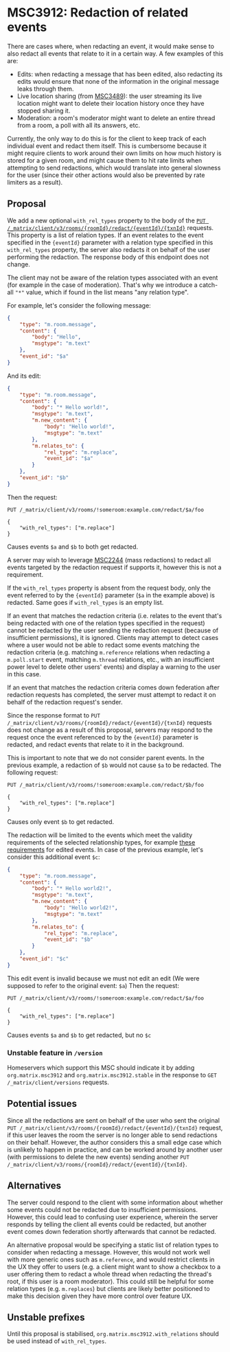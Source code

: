 # MSC3912: Redaction of related events

There are cases where, when redacting an event, it would make sense to also
redact all events that relate to it in a certain way. A few examples of this
are:

* Edits: when redacting a message that has been edited, also redacting its edits
  would ensure that none of the information in the original message leaks
  through them.
* Live location sharing (from
  [MSC3489](https://github.com/matrix-org/matrix-spec-proposals/pull/3489)): the
  user streaming its live location might want to delete their location history
  once they have stopped sharing it.
* Moderation: a room's moderator might want to delete an entire thread from a
  room, a poll with all its answers, etc.

Currently, the only way to do this is for the client to keep track of each
individual event and redact them itself. This is cumbersome because it might
require clients to work around their own limits on how much history is stored
for a given room, and might cause them to hit rate limits when attempting to
send redactions, which would translate into general slowness for the user (since
their other actions would also be prevented by rate limiters as a result).

## Proposal

We add a new optional `with_rel_types` property to the body of the [`PUT
/_matrix/client/v3/rooms/{roomId}/redact/{eventId}/{txnId}`](https://spec.matrix.org/latest/client-server-api/#put_matrixclientv3roomsroomidredacteventidtxnid)
requests. This property is a list of relation types. If an event relates to the
event specified in the `{eventId}` parameter with a relation type specified in
this `with_rel_types` property, the server also redacts it on behalf of the user
performing the redaction. The response body of this endpoint does not change.

The client may not be aware of the relation types associated with an event (for
example in the case of moderation). That's why we introduce a catch-all `"*"` value,
which if found in the list means "any relation type".

For example, let's consider the following message:

```json
{
    "type": "m.room.message",
    "content": {
        "body": "Hello",
        "msgtype": "m.text"
    },
    "event_id": "$a"
}
```

And its edit:

```json
{
    "type": "m.room.message",
    "content": {
        "body": "* Hello world!",
        "msgtype": "m.text",
        "m.new_content": {
            "body": "Hello world!",
            "msgtype": "m.text"
        },
        "m.relates_to": {
            "rel_type": "m.replace",
            "event_id": "$a"
        }
    },
    "event_id": "$b"
}
```

Then the request:

```
PUT /_matrix/client/v3/rooms/!someroom:example.com/redact/$a/foo

{
    "with_rel_types": ["m.replace"]
}
```

Causes events `$a` and `$b` to both get redacted.

A server may wish to leverage
[MSC2244](https://github.com/matrix-org/matrix-doc/pull/2244) (mass redactions)
to redact all events targeted by the redaction request if supports it, however
this is not a requirement.

If the `with_rel_types` property is absent from the request body, only the event referred to by the `{eventId}` parameter (`$a` in the example above) is redacted. Same goes if `with_rel_types` is an empty list.

If an event that matches the redaction criteria (i.e. relates to the event
that's being redacted with one of the relation types specified in the request)
cannot be redacted by the user sending the redaction request (because of
insufficient permissions), it is ignored. Clients may attempt to detect cases
where a user would not be able to redact some events matching the redaction
criteria (e.g. matching `m.reference` relations when redacting a `m.poll.start`
event, matching `m.thread` relations, etc., with an insufficient power level to
delete other users' events) and display a warning to the user in this case.

If an event that matches the redaction criteria comes down federation after
redaction requests has completed, the server must attempt to redact it on behalf
of the redaction request's sender.

Since the response format to `PUT
/_matrix/client/v3/rooms/{roomId}/redact/{eventId}/{txnId}` requests does not change as a
result of this proposal, servers may respond to the request once the event
referenced to by the `{eventId}` parameter is redacted, and redact events that
relate to it in the background.

This is important to note that we do not consider parent events. In the previous example,
a redaction of `$b` would not cause `$a` to be redacted. The following request:

```
PUT /_matrix/client/v3/rooms/!someroom:example.com/redact/$b/foo

{
    "with_rel_types": ["m.replace"]
}
```

Causes only event `$b` to get redacted.

The redaction will be limited to the events which meet the validity requirements of the
selected relationship types, for example [these requirements](https://spec.matrix.org/v1.6/client-server-api/#validity-of-replacement-events) for edited events.
In case of the previous example, let's consider this additional event `$c`: 

```json
{
    "type": "m.room.message",
    "content": {
        "body": "* Hello world2!",
        "msgtype": "m.text",
        "m.new_content": {
            "body": "Hello world2!",
            "msgtype": "m.text"
        },
        "m.relates_to": {
            "rel_type": "m.replace",
            "event_id": "$b"
        }
    },
    "event_id": "$c"
}
```

This edit event is invalid because we must not edit an edit (We were supposed to refer to the
original event: `$a`)
Then the request:

```
PUT /_matrix/client/v3/rooms/!someroom:example.com/redact/$a/foo

{
    "with_rel_types": ["m.replace"]
}
```

Causes events `$a` and `$b` to get redacted, but no `$c`

### Unstable feature in `/version`

Homeservers which support this MSC should indicate it by adding
`org.matrix.msc3912` and `org.matrix.msc3912.stable` in the response to `GET
/_matrix/client/versions` requests.


## Potential issues

Since all the redactions are sent on behalf of the user who sent the original
`PUT /_matrix/client/v3/rooms/{roomId}/redact/{eventId}/{txnId}` request, if
this user leaves the room the server is no longer able to send redactions on
their behalf. However, the author considers this a small edge case which is
unlikely to happen in practice, and can be worked around by another user (with
permissions to delete the new events) sending another `PUT
/_matrix/client/v3/rooms/{roomId}/redact/{eventId}/{txnId}`.


## Alternatives

The server could respond to the client with some information about whether some
events could not be redacted due to insufficient permissions. However, this
could lead to confusing user experience, wherein the server responds by telling
the client all events could be redacted, but another event comes down federation
shortly afterwards that cannot be redacted.

An alternative proposal would be specifying a static list of relation types to
consider when redacting a message. However, this would not work well with more
generic ones such as `m.reference`, and would restrict clients in the UX they
offer to users (e.g. a client might want to show a checkbox to a user offering
them to redact a whole thread when redacting the thread's root, if this user is
a room moderator). This could still be helpful for some relation types (e.g.
`m.replaces`) but clients are likely better positioned to make this decision
given they have more control over feature UX.

## Unstable prefixes

Until this proposal is stabilised, `org.matrix.msc3912.with_relations` should be
used instead of `with_rel_types`.